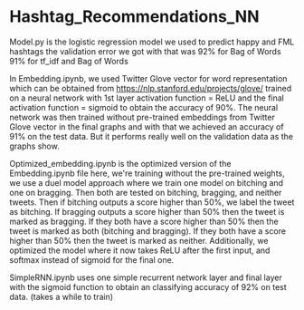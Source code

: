# Hashtag_Recommendations_NN

Model.py is the logistic regression model we used to predict happy and FML hashtags the validation error we got with that was 92% for Bag of Words
91% for tf_idf and Bag of Words

In Embedding.ipynb, we used Twitter Glove vector for word representation which can be obtained from
https://nlp.stanford.edu/projects/glove/ trained on a neural network with 1st layer activation function = ReLU and the final activation function = sigmoid to obtain the accuracy of 90%. The neural network was then trained without pre-trained embeddings from Twitter Glove vector in the final graphs and with that we achieved an accuracy of 91% on the test data. But it performs really well on the validation data as the graphs show.

Optimized_embedding.ipynb is the optimized version of the Embedding.ipynb file here, we're training without the pre-trained weights, we use a duel model approach where we train one model on bitching and one on bragging. Then both are tested on bitching, bragging, and neither tweets. Then if bitching outputs a score higher than 50%, we label the tweet as bitching. If bragging outputs a score higher than 50% then the tweet is marked as bragging. If they both have a score higher than 50% then the tweet is marked as both (bitching and bragging). If they both have a score higher than 50% then the tweet is marked as neither. Additionally, we optimized the model where it now takes ReLU after the first input, and softmax instead of sigmoid for the final one.

SimpleRNN.ipynb uses one simple recurrent network layer and final layer with the sigmoid function to obtain an classifying accuracy of 92% on test data. (takes a while to train)

